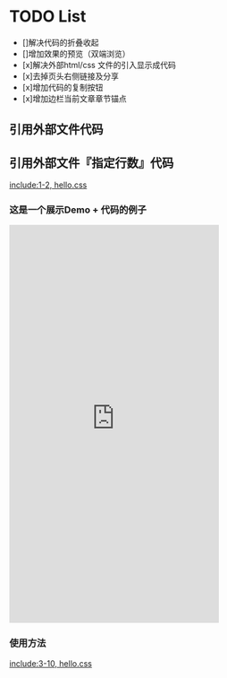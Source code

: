 # TODO List
- []解决代码的折叠收起
- []增加效果的预览（双端浏览）
- [x]解决外部html/css 文件的引入显示成代码
- [x]去掉页头右侧链接及分享
- [x]增加代码的复制按钮
- [x]增加边栏当前文章章节锚点


## 引用外部文件代码

## 引用外部文件『指定行数』代码
[include:1-2, hello.css](../assets/mocha-book-style.css)


### 这是一个展示Demo + 代码的例子

<div class="iframe-wrap">
<div class="iframe-mobile-mark"></div>
<iframe src="http://mocha.oa.com/luban/index.html" width="375" height="710" frameborder="0" scrolling="auto" class="iframe-mobile"></iframe>
</div>

### 使用方法
[include:3-10, hello.css](../assets/mocha-book-style.css)
